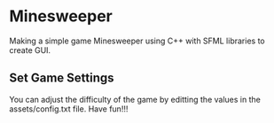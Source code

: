 # Minesweeper

Making a simple game Minesweeper using C++ with SFML libraries to create GUI.

## Set Game Settings

You can adjust the difficulty of the game by editting the values in the assets/config.txt file. Have fun!!!
